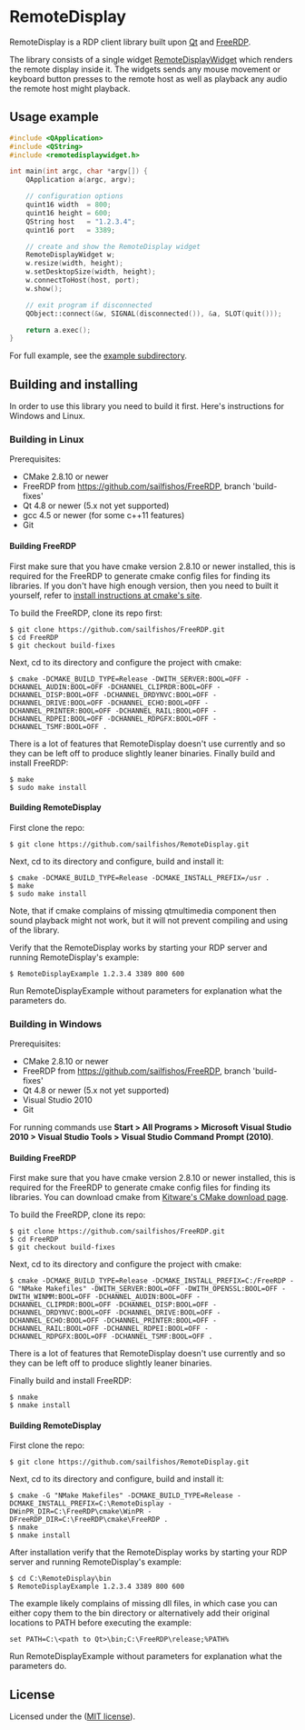 # RemoteDisplay

RemoteDisplay is a RDP client library built upon [Qt](http://qt.digia.com/) and [FreeRDP](http://www.freerdp.com/).

The library consists of a single widget [RemoteDisplayWidget](src/remotedisplaywidget.h)
which renders the remote display inside it. The widgets sends any mouse movement
or keyboard button presses to the remote host as well as playback any audio the
remote host might playback. 

## Usage example
```C++
#include <QApplication>
#include <QString>
#include <remotedisplaywidget.h>

int main(int argc, char *argv[]) {
    QApplication a(argc, argv);

	// configuration options
	quint16 width  = 800;
	quint16 height = 600;
	QString host   = "1.2.3.4";
	quint16 port   = 3389;

	// create and show the RemoteDisplay widget
    RemoteDisplayWidget w;
    w.resize(width, height);
    w.setDesktopSize(width, height);
    w.connectToHost(host, port);
    w.show();

	// exit program if disconnected
    QObject::connect(&w, SIGNAL(disconnected()), &a, SLOT(quit()));

    return a.exec();
}
```
For full example, see the [example subdirectory](example).

## Building and installing
In order to use this library you need to build it first. Here's instructions
for Windows and Linux.

### Building in Linux
Prerequisites:
* CMake 2.8.10 or newer
* FreeRDP from https://github.com/sailfishos/FreeRDP, branch 'build-fixes'
* Qt 4.8 or newer (5.x not yet supported)
* gcc 4.5 or newer (for some c++11 features)
* Git

#### Building FreeRDP
First make sure that you have cmake version 2.8.10 or newer installed, this is
required for the FreeRDP to generate cmake config files for finding its libraries.
If you don't have high enough version, then you need to built it yourself,
refer to [install instructions at cmake's site](http://www.cmake.org/cmake/help/install.html).

To build the FreeRDP, clone its repo first:
```
$ git clone https://github.com/sailfishos/FreeRDP.git
$ cd FreeRDP
$ git checkout build-fixes
```
Next, cd to its directory and configure the project with cmake:
```
$ cmake -DCMAKE_BUILD_TYPE=Release -DWITH_SERVER:BOOL=OFF -DCHANNEL_AUDIN:BOOL=OFF -DCHANNEL_CLIPRDR:BOOL=OFF -DCHANNEL_DISP:BOOL=OFF -DCHANNEL_DRDYNVC:BOOL=OFF -DCHANNEL_DRIVE:BOOL=OFF -DCHANNEL_ECHO:BOOL=OFF -DCHANNEL_PRINTER:BOOL=OFF -DCHANNEL_RAIL:BOOL=OFF -DCHANNEL_RDPEI:BOOL=OFF -DCHANNEL_RDPGFX:BOOL=OFF -DCHANNEL_TSMF:BOOL=OFF .
```
There is a lot of features that RemoteDisplay doesn't use currently and so they
can be left off to produce slightly leaner binaries.
Finally build and install FreeRDP:
```
$ make
$ sudo make install
```

#### Building RemoteDisplay
First clone the repo:
```
$ git clone https://github.com/sailfishos/RemoteDisplay.git
```
Next, cd to its directory and configure, build and install it:
```
$ cmake -DCMAKE_BUILD_TYPE=Release -DCMAKE_INSTALL_PREFIX=/usr .
$ make
$ sudo make install
```
Note, that if cmake complains of missing qtmultimedia component then sound playback
might not work, but it will not prevent compiling and using of the library.

Verify that the RemoteDisplay works by starting your RDP server and running
RemoteDisplay's example:
```
$ RemoteDisplayExample 1.2.3.4 3389 800 600
```
Run RemoteDisplayExample without parameters for explanation what the parameters do.

### Building in Windows
Prerequisites:
* CMake 2.8.10 or newer
* FreeRDP from https://github.com/sailfishos/FreeRDP, branch 'build-fixes'
* Qt 4.8 or newer (5.x not yet supported)
* Visual Studio 2010
* Git

For running commands use **Start > All Programs > Microsoft Visual Studio 2010 > Visual Studio Tools > Visual Studio Command Prompt (2010)**.

#### Building FreeRDP
First make sure that you have cmake version 2.8.10 or newer installed, this is
required for the FreeRDP to generate cmake config files for finding its libraries.
You can download cmake from [Kitware's CMake download page](http://www.cmake.org/cmake/resources/software.html).

To build the FreeRDP, clone its repo:
```
$ git clone https://github.com/sailfishos/FreeRDP.git
$ cd FreeRDP
$ git checkout build-fixes
```
Next, cd to its directory and configure the project with cmake:
```
$ cmake -DCMAKE_BUILD_TYPE=Release -DCMAKE_INSTALL_PREFIX=C:/FreeRDP -G "NMake Makefiles" -DWITH_SERVER:BOOL=OFF -DWITH_OPENSSL:BOOL=OFF -DWITH_WINMM:BOOL=OFF -DCHANNEL_AUDIN:BOOL=OFF -DCHANNEL_CLIPRDR:BOOL=OFF -DCHANNEL_DISP:BOOL=OFF -DCHANNEL_DRDYNVC:BOOL=OFF -DCHANNEL_DRIVE:BOOL=OFF -DCHANNEL_ECHO:BOOL=OFF -DCHANNEL_PRINTER:BOOL=OFF -DCHANNEL_RAIL:BOOL=OFF -DCHANNEL_RDPEI:BOOL=OFF -DCHANNEL_RDPGFX:BOOL=OFF -DCHANNEL_TSMF:BOOL=OFF .
```
There is a lot of features that RemoteDisplay doesn't use currently and so they
can be left off to produce slightly leaner binaries.

Finally build and install FreeRDP:
```
$ nmake
$ nmake install
```

#### Building RemoteDisplay
First clone the repo:
```
$ git clone https://github.com/sailfishos/RemoteDisplay.git
```
Next, cd to its directory and configure, build and install it:
```
$ cmake -G "NMake Makefiles" -DCMAKE_BUILD_TYPE=Release -DCMAKE_INSTALL_PREFIX=C:\RemoteDisplay -DWinPR_DIR=C:\FreeRDP\cmake\WinPR -DFreeRDP_DIR=C:\FreeRDP\cmake\FreeRDP .
$ nmake
$ nmake install
```
After installation verify that the RemoteDisplay works by starting your RDP
server and running RemoteDisplay's example:
```
$ cd C:\RemoteDisplay\bin
$ RemoteDisplayExample 1.2.3.4 3389 800 600
```
The example likely complains of missing dll files, in which case you can either
copy them to the bin directory or alternatively add their original locations
to PATH before executing the example:
```
set PATH=C:\<path to Qt>\bin;C:\FreeRDP\release;%PATH%
```
Run RemoteDisplayExample without parameters for explanation what the parameters do.

## License
Licensed under the ([MIT license](LICENSE)).
